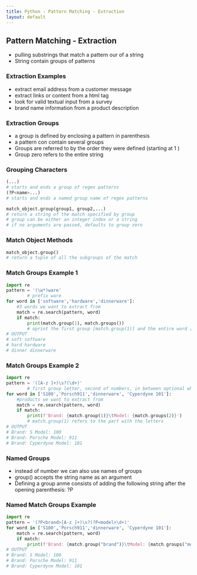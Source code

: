 ```yaml
---
title: Python - Pattern Matching - Extraction
layout: default
---
```


## Pattern Matching - Extraction

* pulling substrings that match a pattern our of a string
* String contain groups of patterns

### Extraction Examples

* extract email address from a customer message
* extract links or content from a html tag
* look for valid textual input from a survey
* brand name information from a product description

### Extraction Groups

* a group is defined by enclosing a pattern in parenthesis
* a pattern con contain several groups
* Groups are referred to by the order they were defined (starting at 1 )
* Group zero refers to the entire string

### Grouping Characters

```python
(...)
# starts and ends a group of regex patterns
(?P<name>...)
# starts and ends a named group name of regex patterns

match_object.group(group1, group2,...)
# return a string of the match specified by group
# group can be either an integer index or a string
# if no arguments are passed, defaults to group zero
```

### Match Object Methods

```python
match_object.group()
# return a tuple of all the subgroups of the match
```

### Match Groups Example 1

```python
import re
pattern = '(\w*)ware'
        # prefix ware
for word in ['software','hardware','dinnerware']:
    #3 words we want to extract from
    match = re.search(pattern, word)
    if match:
        print(match.group(1), match.groups())
        # oprint the first group [match.group(1)] and the entire word [match.groups()]
# OUTPUT
# soft software
# hard hardware
# dinner dinnerware
```

### Match Groups Example 2

```python
import re
pattern = '([A-z ]+)\s?(\d+)'
        # first group letter, second of numbers, in between optional white space character
for word in ['S100','Porsch911','dinnerware', 'Cyperdyne 101']:
    #products we want to extract from
    match = re.search(pattern, word)
    if match:
        print(f'Brand: {match.group(1)}\tModel: {match.groups(2)}')
        # match.group(1) refers to the part with the letters 
# OUTPUT
# Brand: S Model: 100
# Brand: Porsche Model: 911
# Brand: Cyperdyne Model: 101
```

### Named Groups

* instead of number we can also use names of groups
* group() accepts the string name as an argument
* Defining a group anme consists of adding the following string after the opening parenthesis: ?P<name>

### Named Match Groups Example

```python
import re
pattern = '(?P<brand>[A-z ]+)\s?(?P<model>\d+)'
for word in ['S100','Porsch911','dinnerware', 'Cyperdyne 101']:
    match = re.search(pattern, word)
    if match:
        print(f'Brand: {match.group("brand")}\tModel: {match.groups("model")}')
# OUTPUT
# Brand: S Model: 100
# Brand: Porsche Model: 911
# Brand: Cyperdyne Model: 101
```
